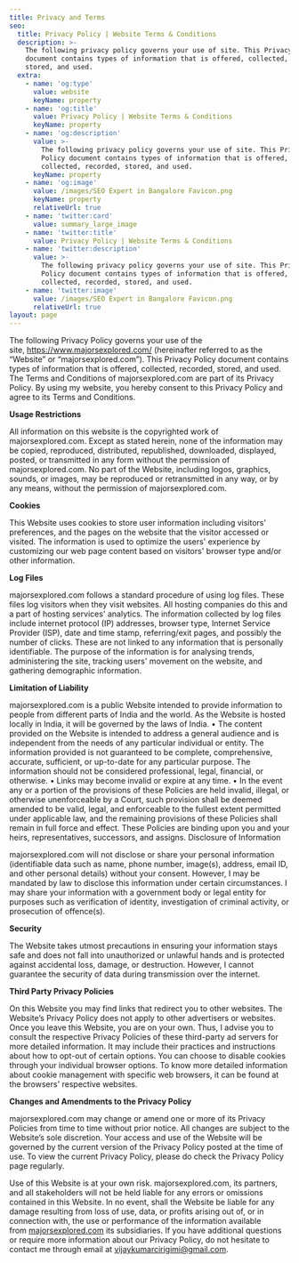 ```yaml
---
title: Privacy and Terms
seo:
  title: Privacy Policy | Website Terms & Conditions
  description: >-
    The following privacy policy governs your use of site. This Privacy Policy
    document contains types of information that is offered, collected, recorded,
    stored, and used.  
  extra:
    - name: 'og:type'
      value: website
      keyName: property
    - name: 'og:title'
      value: Privacy Policy | Website Terms & Conditions
      keyName: property
    - name: 'og:description'
      value: >-
        The following privacy policy governs your use of site. This Privacy
        Policy document contains types of information that is offered,
        collected, recorded, stored, and used.  
      keyName: property
    - name: 'og:image'
      value: /images/SEO Expert in Bangalore Favicon.png
      keyName: property
      relativeUrl: true
    - name: 'twitter:card'
      value: summary_large_image
    - name: 'twitter:title'
      value: Privacy Policy | Website Terms & Conditions
    - name: 'twitter:description'
      value: >-
        The following privacy policy governs your use of site. This Privacy
        Policy document contains types of information that is offered,
        collected, recorded, stored, and used.  
    - name: 'twitter:image'
      value: /images/SEO Expert in Bangalore Favicon.png
      relativeUrl: true
layout: page
---
```

The following Privacy Policy governs your use of the site, <https://www.majorsexplored.com/> (hereinafter referred to as the “Website” or “majorsexplored.com”). This Privacy Policy document contains types of information that is offered, collected, recorded, stored, and used. The Terms and Conditions of majorsexplored.com are part of its Privacy Policy. By using my website, you hereby consent to this Privacy Policy and agree to its Terms and Conditions.

**Usage Restrictions**

All information on this website is the copyrighted work of majorsexplored.com. Except as stated herein, none of the information may be copied, reproduced, distributed, republished, downloaded, displayed, posted, or transmitted in any form without the permission of majorsexplored.com. No part of the Website, including logos, graphics, sounds, or images, may be reproduced or retransmitted in any way, or by any means, without the permission of majorsexplored.com.

**Cookies**

This Website uses cookies to store user information including visitors' preferences, and the pages on the website that the visitor accessed or visited. The information is used to optimize the users' experience by customizing our web page content based on visitors' browser type and/or other information.

**Log Files**

majorsexplored.com follows a standard procedure of using log files. These files log visitors when they visit websites. All hosting companies do this and a part of hosting services' analytics. The information collected by log files include internet protocol (IP) addresses, browser type, Internet Service Provider (ISP), date and time stamp, referring/exit pages, and possibly the number of clicks. These are not linked to any information that is personally identifiable. The purpose of the information is for analysing trends, administering the site, tracking users' movement on the website, and gathering demographic information.

**Limitation of Liability**

majorsexplored.com is a public Website intended to provide information to people from different parts of India and the world. As the Website is hosted locally in India, it will be governed by the laws of India. • The content provided on the Website is intended to address a general audience and is independent from the needs of any particular individual or entity. The information provided is not guaranteed to be complete, comprehensive, accurate, sufficient, or up-to-date for any particular purpose. The information should not be considered professional, legal, financial, or otherwise. • Links may become invalid or expire at any time. • In the event any or a portion of the provisions of these Policies are held invalid, illegal, or otherwise unenforceable by a Court, such provision shall be deemed amended to be valid, legal, and enforceable to the fullest extent permitted under applicable law, and the remaining provisions of these Policies shall remain in full force and effect. These Policies are binding upon you and your heirs, representatives, successors, and assigns. Disclosure of Information

majorsexplored.com will not disclose or share your personal information (identifiable data such as name, phone number, image(s), address, email ID, and other personal details) without your consent. However, I may be mandated by law to disclose this information under certain circumstances. I may share your information with a government body or legal entity for purposes such as verification of identity, investigation of criminal activity, or prosecution of offence(s).

**Security**

The Website takes utmost precautions in ensuring your information stays safe and does not fall into unauthorized or unlawful hands and is protected against accidental loss, damage, or destruction. However, I cannot guarantee the security of data during transmission over the internet.

**Third Party Privacy Policies**

On this Website you may find links that redirect you to other websites. The Website’s Privacy Policy does not apply to other advertisers or websites. Once you leave this Website, you are on your own. Thus, I advise you to consult the respective Privacy Policies of these third-party ad servers for more detailed information. It may include their practices and instructions about how to opt-out of certain options. You can choose to disable cookies through your individual browser options. To know more detailed information about cookie management with specific web browsers, it can be found at the browsers' respective websites.

**Changes and Amendments to the Privacy Policy**

majorsexplored.com may change or amend one or more of its Privacy Policies from time to time without prior notice. All changes are subject to the Website’s sole discretion. Your access and use of the Website will be governed by the current version of the Privacy Policy posted at the time of use. To view the current Privacy Policy, please do check the Privacy Policy page regularly.

Use of this Website is at your own risk. majorsexplored.com, its partners, and all stakeholders will not be held liable for any errors or omissions contained in this Website. In no event, shall the Website be liable for any damage resulting from loss of use, data, or profits arising out of, or in connection with, the use or performance of the information available from [majorsexplored.com](https://www.majorsexplored.com/) its subsidiaries. If you have additional questions or require more information about our Privacy Policy, do not hesitate to contact me through email at vijaykumarcirigimi@gmail.com.
